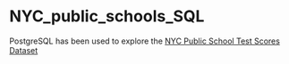 # NYC_public_schools_SQL
PostgreSQL has been used to explore the [NYC Public School Test Scores Dataset](https://www.kaggle.com/datasets/nycopendata/high-schools)
